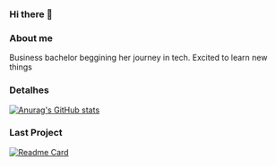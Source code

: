 ### Hi there 👋

### About me
Business bachelor beggining her journey in tech. Excited to learn new things 

### Detalhes
[![Anurag's GitHub stats](https://github-readme-stats.vercel.app/api?username=marinafso)](https://github.com/anuraghazra/github-readme-stats)

### Last Project
[![Readme Card](https://github-readme-stats.vercel.app/api/pin/?username=marinafso&repo=Tik-Tok-Project)](https://github.com/anuraghazra/github-readme-stats)

<!--
**marinafso/marinafso** is a ✨ _special_ ✨ repository because its `README.md` (this file) appears on your GitHub profile.

Here are some ideas to get you started:

- 🔭 I’m currently working on ...
- 🌱 I’m currently learning ...
- 👯 I’m looking to collaborate on ...
- 🤔 I’m looking for help with ...
- 💬 Ask me about ...
- 📫 How to reach me: ...
- 😄 Pronouns: ...
- ⚡ Fun fact: ...
-->

